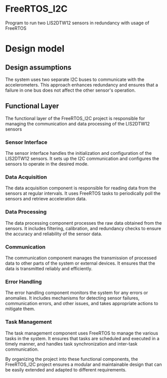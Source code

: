 # FreeRTOS_I2C
Program to run two LIS2DTW12 sensors in redundancy with usage of FreeRTOS


# Design model
## Design assumptions
The system uses two separate I2C buses to communicate with the accelerometers. This approach enhances redundancy and ensures that a failure in one bus does not affect the other sensor's operation.

## Functional Layer

The functional layer of the FreeRTOS_I2C project is responsible for managing the communication and data processing of the LIS2DTW12 sensors

### Sensor Interface
The sensor interface handles the initialization and configuration of the LIS2DTW12 sensors. It sets up the I2C communication and configures the sensors to operate in the desired mode.

### Data Acquisition
The data acquisition component is responsible for reading data from the sensors at regular intervals. It uses FreeRTOS tasks to periodically poll the sensors and retrieve acceleration data.

### Data Processing
The data processing component processes the raw data obtained from the sensors. It includes filtering, calibration, and redundancy checks to ensure the accuracy and reliability of the sensor data.

### Communication
The communication component manages the transmission of processed data to other parts of the system or external devices. It ensures that the data is transmitted reliably and efficiently.

### Error Handling
The error handling component monitors the system for any errors or anomalies. It includes mechanisms for detecting sensor failures, communication errors, and other issues, and takes appropriate actions to mitigate them.

### Task Management
The task management component uses FreeRTOS to manage the various tasks in the system. It ensures that tasks are scheduled and executed in a timely manner, and handles task synchronization and inter-task communication.

By organizing the project into these functional components, the FreeRTOS_I2C project ensures a modular and maintainable design that can be easily extended and adapted to different requirements.
